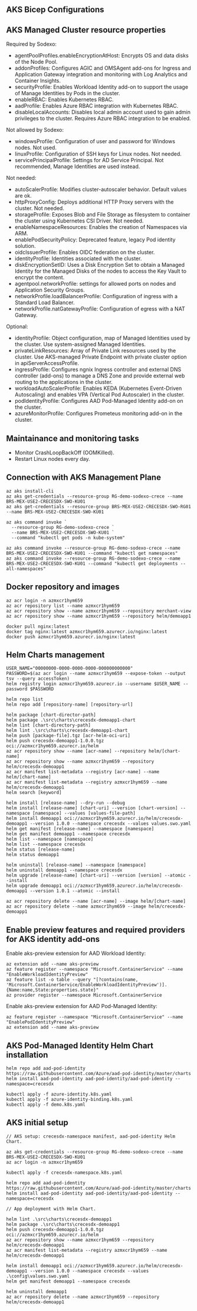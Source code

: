 AKS Bicep Configurations
------------------------

## AKS Managed Cluster resource properties

Required by Sodexo:

* agentPoolProfiles.enableEncryptionAtHost: Encrypts OS and data disks of the Node Pool.
* addonProfiles: Configures AGIC and OMSAgent add-ons for Ingress and Application Gateway integration and monitoring with Log Analytics and Container Insights.
* securityProfile: Enables Workload Identity add-on to support the usage of Manage Identities by Pods in the cluster.
* enableRBAC: Enables Kubernetes RBAC.
* aadProfile: Enables Azure RBAC integration with Kubernetes RBAC.
* disableLocalAccounts: Disables local admin account used to gain admin privileges to the cluster. Requires Azure RBAC integration to be enabled.

Not allowed by Sodexo:

* windowsProfile: Configuration of user and password for Windows nodes. Not used.
* linuxProfile: Configuration of SSH keys for Linux nodes. Not needed.
* servicePrincipalProfile: Settings for AD Service Principal. Not recommended, Manage Identities are used instead.

Not needed:

* autoScalerProfile: Modifies cluster-autoscaler behavior. Default values are ok.
* httpProxyConfig: Deploys additional HTTP Proxy servers with the cluster. Not needed.
* storageProfile: Exposes Blob and File Storage as filesystem to container the cluster using Kubernetes CSI Driver. Not needed.
* enableNamespaceResources: Enables the creation of Namespaces via ARM.
* enablePodSecurityPolicy: Deprecated feature, legacy Pod identity solution.
* oidcIssuerProfile: Enables OIDC federation on the cluster.
* identityProfile: Identities associated with the cluster.
* diskEncryptionSetID: Uses a Disk Encryption Set to obtain a Managed Identity for the Managed Disks of the nodes to access the Key Vault to encrypt the content.
* agentpool.networkProfile: settings for allowed ports on nodes and Application Security Groups.
* networkProfile.loadBalancerProfile: Configuration of ingress with a Standard Load Balancer.
* networkProfile.natGatewayProfile: Configuration of egress with a NAT Gateway.

Optional:

* identityProfile: Object configuration, map of Managed Identities used by the cluster. Use system-assigned Managed Identities.
* privateLinkResources: Array of Private Link resources used by the cluster. Use AKS-managed Private Endpoint with private cluster option in apiServerAccessProfile.
* ingressProfile: Configures ngnix Ingress controller and external DNS controller (add-ons) to manage a DNS Zone and provide external web routing to the applications in the cluster.
* workloadAutoScalerProfile: Enables KEDA (Kubernetes Event-Driven Autoscaling) and enables VPA (Vertical Pod Autoscaler) in the cluster.
* podIdentityProfile: Configures AAD Pod-Managed Identity add-on on the cluster.
* azureMonitorProfile: Configures Prometeus monitoring add-on in the cluster.

## Maintainance and monitoring tasks

* Monitor CrashLoopBackOff (OOMKilled).
* Restart Linux nodes every day.

## Connection with AKS Management Plane

```
az aks install-cli
az aks get-credentials --resource-group RG-demo-sodexo-crece --name BRS-MEX-USE2-CRECESDX-SWO-KU01
az aks get-credentials --resource-group BRS-MEX-USE2-CRECESDX-SWO-RG01 --name BRS-MEX-USE2-CRECESDX-SWO-KU01
```

```
az aks command invoke `
  --resource-group RG-demo-sodexo-crece `
  --name BRS-MEX-USE2-CRECESDX-SWO-KU01 `
  --command "kubectl get pods -n kube-system"

az aks command invoke --resource-group RG-demo-sodexo-crece --name BRS-MEX-USE2-CRECESDX-SWO-KU01 --command "kubectl get namespaces"
az aks command invoke --resource-group RG-demo-sodexo-crece --name BRS-MEX-USE2-CRECESDX-SWO-KU01 --command "kubectl get deployments --all-namespaces"
```

## Docker repository and images

```
az acr login -n azmxcr1hym659
az acr repository list --name azmxcr1hym659
az acr repository show --name azmxcr1hym659 --repository merchant-view
az acr repository show --name azmxcr1hym659 --repository helm/demoapp1
```

```
docker pull nginx:latest
docker tag nginx:latest azmxcr1hym659.azurecr.io/nginx:latest
docker push azmxcr1hym659.azurecr.io/nginx:latest
```

## Helm Charts management

```
USER_NAME="00000000-0000-0000-0000-000000000000"
PASSWORD=$(az acr login --name azmxcr1hym659 --expose-token --output tsv --query accessToken)
helm registry login azmxcr1hym659.azurecr.io --username $USER_NAME --password $PASSWORD
```

```
helm repo list
helm repo add [repository-name] [repository-url]

helm package [chart-director-path]
helm package .\src\charts\crecesdx-demoapp1-chart
helm lint [chart-directory-path]
helm lint .\src\charts\crecesdx-demoapp1-chart
helm push [package-file].tgz [acr-helm-oci-uri]
helm push crecesdx-demoapp1-1.0.0.tgz oci://azmxcr1hym659.azurecr.io/helm
az acr repository show --name [acr-name] --repository helm/[chart-name]
az acr repository show --name azmxcr1hym659 --repository helm/crecesdx-demoapp1
az acr manifest list-metadata --registry [acr-name] --name helm/[chart-name]
az acr manifest list-metadata --registry azmxcr1hym659 --name helm/crecesdx-demoapp1
helm search [keyword]

helm install [release-name] --dry-run --debug
helm install [release-name] [chart-uri] --version [chart-version] --namespace [namespace] --values [values-file-path]
helm install demoapp1 oci://azmxcr1hym659.azurecr.io/helm/crecesdx-demoapp1 --version 1.0.0 --namespace crecesdx --values values.swo.yaml
helm get manifest [release-name] --namespace [namespace]
helm get manifest demoapp1 --namespace crecesdx
helm list --namespace [namespace]
helm list --namespace crecesdx
helm status [release-name]
helm status demoapp1

helm uninstall [release-name] --namespace [namespace]
helm uninstall demoapp1 --namespace crecesdx
helm upgrade [release-name] [chart-uri] --version [version] --atomic --install
helm upgrade demoapp1 oci://azmxcr1hym659.azurecr.io/helm/crecesdx-demoapp1 --version 1.0.1 --atomic --install

az acr repository delete --name [acr-name] --image helm/[chart-name]
az acr repository delete --name azmxcr1hym659 --image helm/crecesdx-demoapp1
```

## Enable preview features and required providers for AKS identity add-ons

Enable aks-preview extension for AAD Workload Identity:

```
az extension add --name aks-preview
az feature register --namespace "Microsoft.ContainerService" --name "EnableWorkloadIdentityPreview"
az feature list -o table --query "[?contains(name, 'Microsoft.ContainerService/EnableWorkloadIdentityPreview')].{Name:name,State:properties.state}"
az provider register --namespace Microsoft.ContainerService
```

Enable aks-preview extension for AAD Pod-Managed Identity:

```
az feature register --namespace "Microsoft.ContainerService" --name "EnablePodIdentityPreview"
az extension add --name aks-preview
```

## AKS Pod-Managed Identity Helm Chart installation

```
helm repo add aad-pod-identity https://raw.githubusercontent.com/Azure/aad-pod-identity/master/charts
helm install aad-pod-identity aad-pod-identity/aad-pod-identity --namespace=crecesdx

kubectl apply -f azure-identity.k8s.yaml
kubectl apply -f azure-identity-binding.k8s.yaml
kubectl apply -f demo.k8s.yaml
```

## AKS initial setup

```
// AKS setup: crecesdx-namespace manifest, aad-pod-identity Helm Chart.

az aks get-credentials --resource-group RG-demo-sodexo-crece --name BRS-MEX-USE2-CRECESDX-SWO-KU01
az acr login -n azmxcr1hym659

kubectl apply -f crecesdx-namespace.k8s.yaml

helm repo add aad-pod-identity https://raw.githubusercontent.com/Azure/aad-pod-identity/master/charts
helm install aad-pod-identity aad-pod-identity/aad-pod-identity --namespace=crecesdx

// App deployment with Helm Chart.

helm lint .\src\charts\crecesdx-demoapp1
helm package .\src\charts\crecesdx-demoapp1
helm push crecesdx-demoapp1-1.0.0.tgz oci://azmxcr1hym659.azurecr.io/helm
az acr repository show --name azmxcr1hym659 --repository helm/crecesdx-demoapp1
az acr manifest list-metadata --registry azmxcr1hym659 --name helm/crecesdx-demoapp1

helm install demoapp1 oci://azmxcr1hym659.azurecr.io/helm/crecesdx-demoapp1 --version 1.0.0 --namespace crecesdx --values .\config\values.swo.yaml
helm get manifest demoapp1 --namespace crecesdx

helm uninstall demoapp1
az acr repository delete --name azmxcr1hym659 --repository helm/crecesdx-demoapp1
```